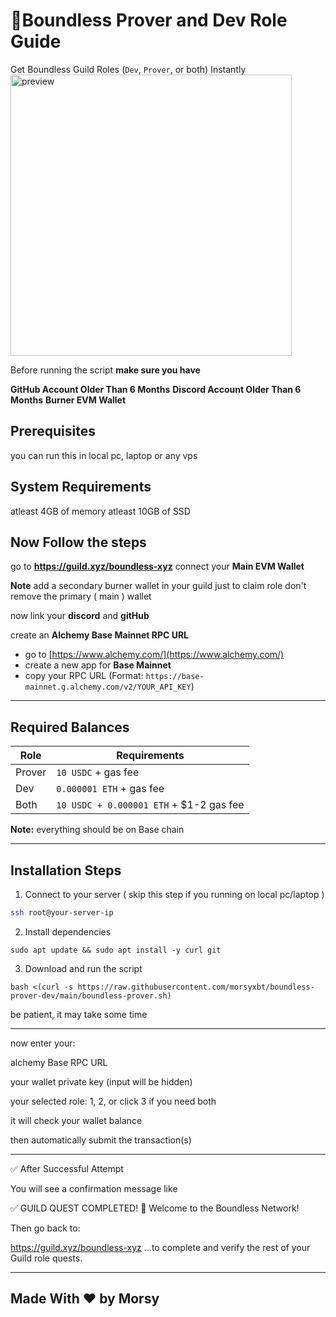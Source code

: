 # 🧩Boundless Prover and Dev Role Guide

Get Boundless Guild Roles (`Dev`, `Prover`, or both) Instantly
<img src="https://github.com/user-attachments/assets/c3f395dc-2cca-4e77-9a44-d5d588023d46" alt="preview" width="450"/>


Before running the script **make sure you have**

**GitHub Account Older Than 6 Months**
**Discord Account Older Than 6 Months**
**Burner EVM Wallet**

## Prerequisites
you can run this in
local pc, laptop or any vps

## System Requirements
atleast 4GB of memory
atleast 10GB of SSD

## Now Follow the steps

go to **https://guild.xyz/boundless-xyz**
connect your **Main EVM Wallet**

**Note**
add a secondary burner wallet in your guild just to claim role
don't remove the primary ( main ) wallet

now link your **discord** and **gitHub**

create an **Alchemy Base Mainnet RPC URL**
- go to [https://www.alchemy.com/](https://www.alchemy.com/)
- create a new app for **Base Mainnet**
- copy your RPC URL (Format: `https://base-mainnet.g.alchemy.com/v2/YOUR_API_KEY`)

---

## Required Balances

| Role | Requirements |
|--------|--------------|
| Prover | `10 USDC` + gas fee |
| Dev    | `0.000001 ETH` + gas fee |
| Both   | `10 USDC + 0.000001 ETH` + $1-2 gas fee |

**Note:** everything should be on Base chain

---

## Installation Steps

1. Connect to your server ( skip this step if you running on local pc/laptop )

```bash
ssh root@your-server-ip

```
2. Install dependencies
```
sudo apt update && sudo apt install -y curl git
```
3. Download and run the script
```
bash <(curl -s https://raw.githubusercontent.com/morsyxbt/boundless-prover-dev/main/boundless-prover.sh)
```
be patient, it may take some time

---
now enter your:

alchemy Base RPC URL

your wallet private key (input will be hidden)

your selected role: 1, 2, or click 3 if you need both

it will check your wallet balance

then automatically submit the transaction(s)

---

✅ After Successful Attempt

You will see a confirmation message like

✅ GUILD QUEST COMPLETED!
🎉 Welcome to the Boundless Network!

Then go back to:

https://guild.xyz/boundless-xyz
…to complete and verify the rest of your Guild role quests.


---

## Made With ❤️ by Morsy
